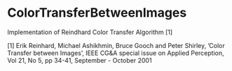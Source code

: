 # ColorTransferBetweenImages

Implementation of Reindhard Color Transfer Algorithm [1] </br>

[1] Erik Reinhard, Michael Ashikhmin, Bruce Gooch and Peter Shirley, ’Color Transfer between Images’, IEEE
CG&A special issue on Applied Perception, Vol 21, No 5, pp 34-41, September - October 2001
